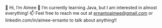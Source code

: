 👋 Hi, I’m Aimee
🌱 I’m currently learning Java, but I am interested in almost everything!
📫 Feel free to reach me out at ernantoaimee@gmail.com or linkedin.com/in/aimee-ernanto to talk about anything!!

